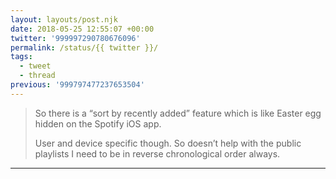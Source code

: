 ```yaml
---
layout: layouts/post.njk
date: 2018-05-25 12:55:07 +00:00
twitter: '999997290780676096'
permalink: /status/{{ twitter }}/
tags: 
  - tweet
  - thread
previous: '999797477237653504'
---
```


> So there is a “sort by recently added” feature which is like Easter egg hidden on the Spotify iOS app.
> 
> User and device specific though. So doesn’t help with the public playlists I need to be in reverse chronological order always.

---
